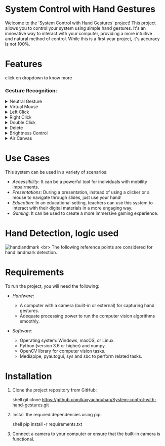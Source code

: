 # System Control with Hand Gestures

Welcome to the 'System Control with Hand Gestures' project! This project allows you to control your system using simple hand gestures. It's an innovative way to interact with your computer, providing a more intuitive and natural method of control. While this is a first year project, it's accuracy is not 100%.

# Features
 click on dropdown to know more <br>

### Gesture Recognition:
<details>
<summary>Neutral Gesture</summary>
 <figure>
  <figcaption>Neutral Gesture. Used to halt/stop execution of current gesture.</figcaption>
</figure>
</details>
 

<details>
<summary>Virtual Mouse</summary>
  <figcaption>Control your mouse cursor with hand movements. Cursor is assigned to the midpoint of index and middle fingertips.</figcaption>
</details>

<details>
<summary>Left Click</summary>
 <figcaption>Perform left mouse clicks when index fingertip on thumb.</figcaption>
</details>

<details>
<summary>Right Click</summary>
 <figcaption>Perform right mouse clicks when middle fingertip on thumb.</figcaption>
</details>

<details>
<summary>Double Click</summary>
 <figcaption>Execute a double click when both index and middle fingertip on thumb..</figcaption>
</details>

<details>
<summary>Delete</summary>
 <figcaption>Delete files or text by performing a gun hand gesture.</figcaption>
</details>

<details>
<summary>Brightness Control</summary>
 <figcaption>Adjust your screen's brightness level with a simple pinch hand movement. The rate of increase/decrease of brightness is proportional to the distance moved by pinch gesture from start point. </figcaption>
</details>

<details>
<summary>Air Canvas</summary>
 <figcaption>Launch air canvas by performing a thumbs up hand gesture.figcaption>
</details>

# Use Cases

This system can be used in a variety of scenarios:

- *Accessibility*: It can be a powerful tool for individuals with mobility impairments.
- *Presentations*: During a presentation, instead of using a clicker or a mouse to navigate through slides, just use your hand!
- *Education*: In an educational setting, teachers can use this system to interact with their digital materials in a more engaging way.
- *Gaming*: It can be used to create a more immersive gaming experience.

# Hand Detection, logic used
![handlandmark]([https://github.com/Parthiba-Mukhopadhyay/hand_gesture_media_player/assets/89331202/80c7e10e-48ac-44c5-90ea-be40643f6cab](https://developers.google.com/static/mediapipe/images/solutions/hand-landmarks.png))
<br>
The following reference points are considered for hand landmark detection.
<br>

# Requirements

To run the project, you will need the following:

- *Hardware*:
  - A computer with a camera (built-in or external) for capturing hand gestures.
  - Adequate processing power to run the computer vision algorithms smoothly.

- *Software*:
  - Operating system: Windows, macOS, or Linux.
  - Python (version 3.6 or higher) and numpy.
  - OpenCV library for computer vision tasks.
  - Mediapipe, pyautogui, sys and sbc to perform related tasks.

# Installation

1. Clone the project repository from GitHub:

   shell
   git clone https://github.com/kavyachouhan/System-control-with-hand-gestures.git
   

2. Install the required dependencies using pip:

   shell
   pip install -r requirements.txt
   

3. Connect a camera to your computer or ensure that the built-in camera is functional.
